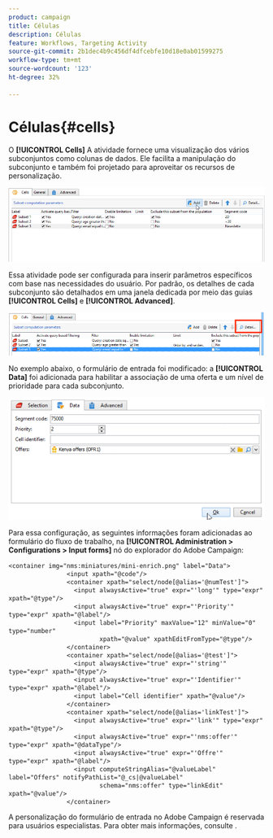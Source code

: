 ```yaml
---
product: campaign
title: Células
description: Células
feature: Workflows, Targeting Activity
source-git-commit: 2b1dec4b9c456df4dfcebfe10d18e0ab01599275
workflow-type: tm+mt
source-wordcount: '123'
ht-degree: 32%

---
```


# Células{#cells}

O **[!UICONTROL Cells]** A atividade fornece uma visualização dos vários subconjuntos como colunas de dados. Ele facilita a manipulação do subconjunto e também foi projetado para aproveitar os recursos de personalização.

![](assets/wf_split_cells.png)

Essa atividade pode ser configurada para inserir parâmetros específicos com base nas necessidades do usuário. Por padrão, os detalhes de cada subconjunto são detalhados em uma janela dedicada por meio das guias **[!UICONTROL Cells]** e **[!UICONTROL Advanced]**.

![](assets/wf_split_cells_with_customization.png)

No exemplo abaixo, o formulário de entrada foi modificado: a **[!UICONTROL Data]** foi adicionada para habilitar a associação de uma oferta e um nível de prioridade para cada subconjunto.

![](assets/cells-activity-sample.png)

Para essa configuração, as seguintes informações foram adicionadas ao formulário do fluxo de trabalho, na **[!UICONTROL Administration > Configurations > Input forms]** nó do explorador do Adobe Campaign:

```
<container img="nms:miniatures/mini-enrich.png" label="Data">
                <input xpath="@code"/>
                <container xpath="select/node[@alias='@numTest']">
                  <input alwaysActive="true" expr="'long'" type="expr" xpath="@type"/>
                  <input alwaysActive="true" expr="'Priority'" type="expr" xpath="@label"/>
                  <input label="Priority" maxValue="12" minValue="0" type="number"
                         xpath="@value" xpathEditFromType="@type"/>
                </container>
                <container xpath="select/node[@alias='@test']">
                  <input alwaysActive="true" expr="'string'" type="expr" xpath="@type"/>
                  <input alwaysActive="true" expr="'Identifier'" type="expr" xpath="@label"/>
                  <input label="Cell identifier" xpath="@value"/>
                </container>
                <container xpath="select/node[@alias='linkTest']">
                  <input alwaysActive="true" expr="'link'" type="expr" xpath="@type"/>
                  <input alwaysActive="true" expr="'nms:offer'" type="expr" xpath="@dataType"/>
                  <input alwaysActive="true" expr="'Offre'" type="expr" xpath="@label"/>
                  <input computeStringAlias="@valueLabel" label="Offers" notifyPathList="@_cs|@valueLabel"
                         schema="nms:offer" type="linkEdit" xpath="@value"/>
                </container>
```

A personalização do formulário de entrada no Adobe Campaign é reservada para usuários especialistas. Para obter mais informações, consulte  .
